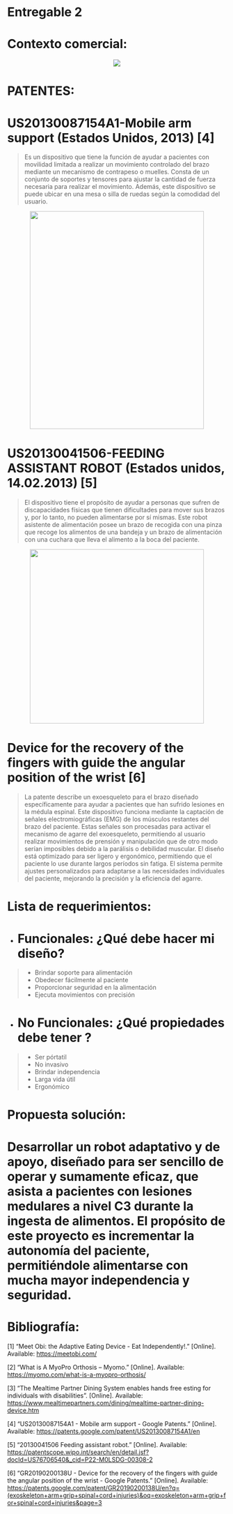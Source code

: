 # Entregable 2
# Contexto comercial:
 <p align="center">
 <img src="[![IMG-20240917-WA0015.jpg](https://i.postimg.cc/BQHgrRw6/IMG-20240917-WA0015.jpg)](https://postimg.cc/Ln4LfQSK)"/>
 </p>

# PATENTES:

# US20130087154A1-Mobile arm support (Estados Unidos, 2013) [4]

> Es un dispositivo que tiene la función de ayudar a pacientes con movilidad limitada a realizar un movimiento controlado del brazo mediante un mecanismo de contrapeso o muelles. Consta de un conjunto de soportes y tensores para ajustar la cantidad de fuerza necesaria para realizar el movimiento. Además, este dispositivo se puede ubicar en una mesa o silla de ruedas según la comodidad del usuario.

<p align="center">
<img src="https://patentimages.storage.googleapis.com/c3/63/8f/cd04034cefbc01/US20130087154A1-20130411-D00000.png" width="400" height="500"/>
</p>

 # US20130041506-FEEDING ASSISTANT ROBOT (Estados unidos, 14.02.2013) [5]


> El dispositivo tiene el propósito de ayudar a personas que sufren de discapacidades físicas que tienen dificultades para mover sus brazos y, por lo tanto, no pueden alimentarse por sí mismas. Este robot asistente de alimentación posee un brazo de recogida con una pinza que recoge los alimentos de una bandeja y un brazo de alimentación con una cuchara que lleva el alimento a la boca del paciente.


<p align="center">
<img src="https://github.com/user-attachments/assets/a0cba69a-94c0-4e55-bd5f-9aff3203381b" width="400" height="400"/>
</p>

# Device for the recovery of the fingers with guide the angular position of the wrist [6]

> La patente describe un exoesqueleto para el brazo diseñado específicamente para ayudar a pacientes que han sufrido lesiones en la médula espinal. Este dispositivo funciona mediante la captación de señales electromiográficas (EMG) de los músculos restantes del brazo del paciente. Estas señales son procesadas para activar el mecanismo de agarre del exoesqueleto, permitiendo al usuario realizar movimientos de prensión y manipulación que de otro modo serían imposibles debido a la parálisis o debilidad muscular. El diseño está optimizado para ser ligero y ergonómico, permitiendo que el paciente lo use durante largos períodos sin fatiga. El sistema permite ajustes personalizados para adaptarse a las necesidades individuales del paciente, mejorando la precisión y la eficiencia del agarre.



# Lista de requerimientos:
- # Funcionales: ¿Qué debe hacer mi diseño?
> - Brindar soporte para alimentación
> - Obedecer fácilmente al paciente
> - Proporcionar seguridad en la alimentación
> - Ejecuta movimientos con precisión

- # No Funcionales: ¿Qué propiedades debe tener ?
> - Ser pórtatil
> - No invasivo
> - Brindar independencia
> - Larga vida útil
> - Ergonómico 
# Propuesta solución:

# Desarrollar un robot adaptativo y de apoyo, diseñado para ser sencillo de operar y sumamente eficaz, que asista a pacientes con lesiones medulares a nivel C3 durante la ingesta de alimentos. El propósito de este proyecto es incrementar la autonomía del paciente, permitiéndole alimentarse con mucha mayor independencia y seguridad.

# Bibliografía:

[1] “Meet Obi: the Adaptive Eating Device - Eat Independently!.” [Online]. Available: https://meetobi.com/

[2] “What is A MyoPro Orthosis – Myomo.” [Online]. Available: https://myomo.com/what-is-a-myopro-orthosis/

[3] “The Mealtime Partner Dining System enables hands free esting for individuals with disabilities”. [Online]. Available: https://www.mealtimepartners.com/dining/mealtime-partner-dining-device.htm

[4] “US20130087154A1 - Mobile arm support - Google Patents.” [Online]. Available: https://patents.google.com/patent/US20130087154A1/en

[5] “20130041506 Feeding assistant robot.” [Online]. Available: https://patentscope.wipo.int/search/en/detail.jsf?docId=US76706540&_cid=P22-M0LSDG-00308-2

[6] “GR20190200138U - Device for the recovery of the fingers with guide the angular position of the wrist - Google Patents.” [Online]. Available: https://patents.google.com/patent/GR20190200138U/en?q=(exoskeleton+arm+grip+spinal+cord+injuries)&oq=exoskeleton+arm+grip+for+spinal+cord+injuries&page=3








